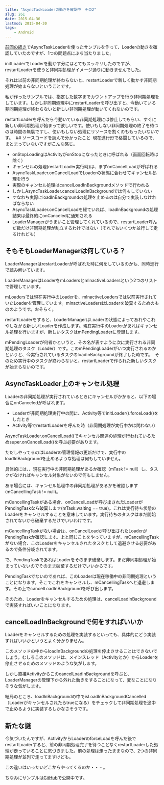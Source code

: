 ```yaml
---
title: "AsyncTaskLoaderの動きを確認中　その2"
slug: 261
date: 2015-04-30
lastmod: 2015-04-30
tags:
    - Android
---
```


<a href="https://android.gcreate.jp/260">前回の続き</a>でAsyncTaskLoaderを使ったサンプルを作って、Loaderの動きを確認していたのですが、1つの問題点にぶち当たりました。

initLoaderでLoaderを動かす分にはとてもスッキリしたのですが、restartLoaderを使うと非同期処理がイメージ通りに動きませんでした。

それは以前の非同期処理が終わらないと、restartLoaderで新しく動かす非同期処理が始まらないということです。

私が作ったサンプルでは、指定した数字までカウントアップを行う非同期処理をしています。しかし非同期処理中にrestartLoaderを呼び出すと、今動いている非同期処理が終わらないと新しい非同期処理が動いてくれないのです。

restartLoaderを呼んだら今動いている非同期処理には停止してもらい、すぐに新しい非同期処理が始まって欲しいです。使いもしない非同期処理の終了を待つのは時間の無駄ですし、使いもしない処理にリソースを割くのももったいないです。
 ## ソースコードを読んで分かったこと 
現在進行形で格闘しているので、まとまっていないですがこんな感じ。

<ul>
<li>onStopLoadingはActivityがonStopになったときに呼ばれる（画面回転時は除く）</li>
<li>キャンセルの処理(restartLoader実行時)は、まずonCancelLoadが呼ばれる</li>
<li>AsyncTaskLoader.onCancelLoadでLoaderの状態に合わせてキャンセル処理を行う</li>
<li>実際のキャンセル処理はcancelLoadInBackgroundメソッドで行われる</li>
<li>しかしAsyncTaskLoader.cancelLoadInBackgroundでは何もしていない</li>
<li>すなわち実際にloadInBackgroundの処理を止めるのは自分で実装しなければならない</li>
<li>AsyncTaskLoader.onCancelLoadを経ていれば、loadInBackgroundの処理結果は最終的にonCanceledに通知される</li>
<li>LoaderManagerがうまいこと管理してくれているので、restartLoader呼んだ数だけ非同期処理が乱立するわけではない（それでもいくつか並行して走るけれども）</li>
</ul>

## そもそもLoaderManagerは何している？


LoaderManagerはrestartLoaderが呼ばれた時に何をしているのかも、同時進行で読み解いています。

LoaderManagerはLoaderをmLoadersとmInactiveLoadersという2つのリストで管理しています。

mLoadersでは現在実行中のLoaderを、mInactiveLoadersでは以前実行されていたLoaderを管理しています。mInactiveLoadersはLoaderを破棄するためのもののようです。おそらく。

restartLoaderをすると、LoaderManagerはLoaderの状態によってあれやこれやしながら新しいLoaderを作成します。現在実行中のLoaderがあればキャンセル処理を行いますが、新しいタスクはmPendingLoaderに登録します。

mPendingLoaderが何者かというと、その名が表すように次に実行される非同期処理のタスク（Loader）です。このmPendingLoaderがいつ実行されるのかというと、今実行されているタスクのloadInBackgroundが終了した時です。
 そのため実行中のタスクが終わらないと、restartLoaderで作られた新しいタスクが始まらないのです。


## AsyncTaskLoader上のキャンセル処理


Loaderの非同期処理が実行されているときにキャンセルがかかると、以下の場合にonCanceledが呼ばれます。

<ul>
<li>Loaderが非同期処理実行中の間に、Activity等でinitLoader().forceLoad()をしたとき</li>
<li>Activity等でrestartLoaderを呼んだ時（非同期処理が実行中かは問わない）</li>
</ul>

AsyncTaskLoader.onCancelLoad()でキャンセル関連の処理が行われているためsuper.onCancelLoad()を呼ぶ必要があります。

ただしやってるのはLoaderの管理情報の更新だけで、実行中のloadInBackgroundを止めるような処理は何もしていません。

具体的には、、現在実行中の非同期処理があるか確認（mTask != null）し、タスクがなければキャンセル対象がないので何もしません。

ある場合には、キャンセル処理中の非同期処理があるかを確認します(mCancellingTask != null)。

mCancellingTaskがある場合、onCancelLoadが呼び出されたLoaderがPendingTaskなら破棄します(mTask.waiting == true)。これは実行待ち状態のLoaderをキャンセルすることを意味しています。実行待ちのタスクはまだ開始されてないから破棄するだけでいいわけです。

mCancellingTaskがない場合は、onCancelLoadが呼び出されたLoaderがPendingTaskか確認します。上と同じことをやっていますが、mCancellingTaskがない場合、このLoaderをキャンセルされたタスクとして退避させる必要があるので条件分岐されてます。

で、PendingTaskであればLoaderをそのまま破棄します。まだ非同期処理が始まっていないのでそのまま破棄するだけでいいからです。

PendingTaskでないのであれば、このLoaderは現在稼働中の非同期処理ということになります。そこでこれをキャンセルし、mCancellingTaskへと退避します。その上でcancelLoadInBackgroundを呼び出します。

そのため、Loaderをキャンセルするための処理は、cancelLoadInBackgroundで実装すればいいことになります。


## cancelLoadInBackgroundで何をすればいいか


Loaderをキャンセルするための処理を実装するといっても、具体的にどう実装すればいいかというとよく分かりません。

このメソッドの中からloadInBackgroundの処理を停止させることはできないでしょう。むしろこのメソッドは、メインスレッド（Activityとか）からLoaderを停止させるためのメソッドのような気がします。

しかし直接ActivityからこのcancelLoadInBackgroundを呼ぶと、LoaderManagerの管理下から外れた動きをすることになって、変なことになりそうな気がします。

結局のところ、loadInBackgroundの中でisLoadInBackgroundCancelled（Loaderがキャンセルされたらtrueになる）をチェックして非同期処理を途中で止めるように実装するしかなさそうです。


## 新たな謎


今気づいたんですが、ActivityからLoaderのforceLoadを呼んだ後でrestartLoaderすると、前の非同期処理完了を待つことなくrestartLoaderした処理が走っていることに気づきました。前の処理は走ったままなので、2つの非同期処理が並列で走ってますけども。

この違いはいったいどこからやってくるのか・・・。

ちなみにサンプルは<a href="https://github.com/gen0083/AsyncTaskLoaderSample">GitHub</a>で公開中です。


  